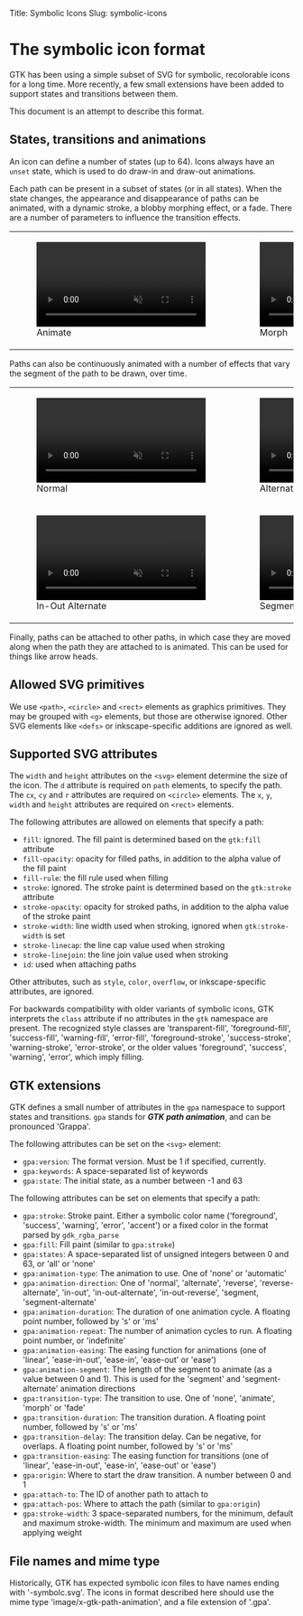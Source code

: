 Title: Symbolic Icons
Slug: symbolic-icons

# The symbolic icon format

GTK has been using a simple subset of SVG for symbolic, recolorable icons for a long time. More recently, a few small extensions have been added to support states and transitions between them.

This document is an attempt to describe this format.

## States, transitions and animations

An icon can define a number of states (up to 64). Icons always have an `unset` state, which is used to do draw-in and draw-out animations.

Each path can be present in a subset of states (or in all states). When the state changes, the appearance and disappearance of paths can be animated, with a dynamic stroke, a blobby morphing effect, or a fade. There are a number of parameters to influence the transition effects.

<table>
  <tr>
    <td>
      <figure>
        <video alt="Animate" autoplay controls loop muted>
          <source src="trans-animate.webm"/>
        </video>
        <figcaption>Animate</figcaption>
      </figure>
    </td>
    <td>
      <figure>
        <video alt="Morph" autoplay controls loop muted>
          <source src="trans-morph.webm"/>
        </video>
        <figcaption>Morph</figcaption>
      </figure>
    </td>
    <td>
      <figure>
        <video alt="Fade" autoplay controls loop muted>
          <source src="trans-fade.webm"/>
        </video>
        <figcaption>Fade</figcaption>
      </figure>
    </td>
  </tr>
</table>

Paths can also be continuously animated with a number of effects that vary the segment of the path to be drawn, over time.

<table>
  <tr>
    <td>
      <figure>
        <video alt="Normal" autoplay controls loop muted>
          <source src="anim-normal.webm"/>
        </video>
        <figcaption>Normal</figcaption>
      </figure>
    </td>
    <td>
      <figure>
        <video alt="Alternate" autoplay controls loop muted>
          <source src="anim-alternate.webm"/>
        </video>
        <figcaption>Alternate</figcaption>
      </figure>
    </td>
    <td>
      <figure>
        <video alt="In-Out" autoplay controls loop muted>
          <source src="anim-in-out.webm"/>
        </video>
        <figcaption>In-Out</figcaption>
      </figure>
    </td>
  </tr>
  <tr>
    <td>
      <figure>
        <video alt="In-Out Alternate" autoplay controls loop muted>
          <source src="anim-in-out-alternate.webm"/>
        </video>
        <figcaption>In-Out Alternate</figcaption>
      </figure>
    </td>
    <td>
      <figure>
        <video alt="Segment Alternate" autoplay controls loop muted>
          <source src="anim-segment-alternate.webm"/>
        </video>
        <figcaption>Segment Alternate</figcaption>
      </figure>
    </td>
  </tr>
</table>

Finally, paths can be attached to other paths, in which case they are moved along when the path they are attached to is animated. This can be used for things like arrow heads.

## Allowed SVG primitives

We use `<path>`, `<circle>` and `<rect>` elements as graphics primitives. They may be grouped with `<g>` elements, but those are otherwise ignored. Other SVG elements like `<defs>` or inkscape-specific additions are ignored as well.

## Supported SVG attributes

The `width` and `height` attributes on the `<svg>` element determine the size of the icon. The `d` attribute is required on `path` elements, to specify the path. The `cx`, `cy` and `r` attributes are required on `<circle>` elements. The `x`, `y`, `width` and `height` attributes are required on `<rect>` elements.

The following attributes are allowed on elements that specify a path:

- `fill`: ignored. The fill paint is determined based on the `gtk:fill` attribute
- `fill-opacity`: opacity for filled paths, in addition to the alpha value of the fill paint
- `fill-rule`: the fill rule used when filling
- `stroke`: ignored. The stroke paint is determined based on the `gtk:stroke` attribute
- `stroke-opacity`: opacity for stroked paths, in addition to the alpha value of the stroke paint
- `stroke-width`: line width used when stroking, ignored when `gtk:stroke-width` is set
- `stroke-linecap`: the line cap value used when stroking
- `stroke-linejoin`: the line join value used when stroking
- `id`: used when attaching paths

Other attributes, such as `style`, `color`, `overflow`, or inkscape-specific attributes, are ignored.

For backwards compatibility with older variants of symbolic icons, GTK interprets the `class` attribute if no attributes in the `gtk` namespace are present. The recognized style classes are 'transparent-fill', 'foreground-fill', 'success-fill', 'warning-fill', 'error-fill', 'foreground-stroke', 'success-stroke', 'warning-stroke', 'error-stroke', or the older values 'foreground', 'success', 'warning', 'error', which imply filling.

## GTK extensions

GTK defines a small number of attributes in the `gpa` namespace to support states and transitions. `gpa` stands for **_GTK path animation_**, and can be pronounced 'Grappa'.

The following attributes can be set on the `<svg>` element:

- `gpa:version`: The format version. Must be 1 if specified, currently.
- `gpa:keywords`: A space-separated list of keywords
- `gpa:state`: The initial state, as a number between -1 and 63

The following attributes can be set on elements that specify a path:

- `gpa:stroke`: Stroke paint. Either a symbolic color name ('foreground', 'success', 'warning', 'error', 'accent') or a fixed color in the format parsed by `gdk_rgba_parse`
- `gpa:fill`: Fill paint (similar to `gpa:stroke`)
- `gpa:states`: A space-separated list of unsigned integers between 0 and 63, or
   'all' or 'none'
- `gpa:animation-type`: The animation to use. One of 'none' or 'automatic'
- `gpa:animation-direction`: One of 'normal', 'alternate', 'reverse', 'reverse-alternate', 'in-out', 'in-out-alternate', 'in-out-reverse', 'segment, 'segment-alternate'
- `gpa:animation-duration`: The duration of one animation cycle. A floating point number, followed by 's' or 'ms'
- `gpa:animation-repeat`: The number of animation cycles to run. A floating point number, or 'indefinite'
- `gpa:animation-easing`: The easing function for animations (one of 'linear', 'ease-in-out', 'ease-in', 'ease-out' or 'ease')
- `gpa:animation-segment`: The length of the segment to animate (as a value between 0 and 1). This is used for the 'segment' and 'segment-alternate' animation directions
- `gpa:transition-type`: The transition to use. One of 'none', 'animate', 'morph' or 'fade'
- `gpa:transition-duration`: The transition duration. A floating point number, followed by 's' or 'ms'
- `gpa:transition-delay`: The transition delay. Can be negative, for overlaps. A floating point number, followed by 's' or 'ms'
- `gpa:transition-easing`: The easing function for transitions (one of 'linear', 'ease-in-out', 'ease-in', 'ease-out' or 'ease')
- `gpa:origin`: Where to start the draw transition. A number between 0 and 1
- `gpa:attach-to`: The ID of another path to attach to
- `gpa:attach-pos`: Where to attach the path (similar to `gpa:origin`)
- `gpa:stroke-width`: 3 space-separated numbers, for the minimum, default and maximum stroke-width. The minimum and maximum are used when applying weight

## File names and mime type

Historically, GTK has expected symbolic icon files to have names ending with '-symbolc.svg'. The icons in format described here should use the mime type 'image/x-gtk-path-animation', and a file extension of '.gpa'.
